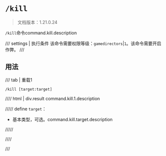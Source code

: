 # `/kill`

> 文档版本：1.21.0.24

`/kill`命令command.kill.description

/// settings | 执行条件
该命令需要权限等级：`gamedirectors`|`1`。该命令需要开启作弊。
///

## 用法

/// tab | 重载1
```mcfunction
/kill [target:target]
```

//// html | div.result
command.kill.1.description

///// define
`target`：<!-- md:samp target -->

- 基本类型，可选。command.kill.target.description


/////

////

///
